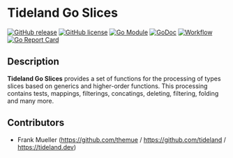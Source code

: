 # Tideland Go Slices

[![GitHub release](https://img.shields.io/github/release/tideland/go-slices.svg)](https://github.com/tideland/go-slices)
[![GitHub license](https://img.shields.io/badge/license-New%20BSD-blue.svg)](https://raw.githubusercontent.com/tideland/go-slices/master/LICENSE)
[![Go Module](https://img.shields.io/github/go-mod/go-version/tideland/go-slices)](https://github.com/tideland/go-slices/blob/master/go.mod)
[![GoDoc](https://godoc.org/tideland.dev/go/slices?status.svg)](https://pkg.go.dev/mod/tideland.dev/go/slices?tab=packages)
[![Workflow](https://img.shields.io/github/workflow/status/tideland/go-slices/build)](https://github.com/tideland/go-slices/actions/)
[![Go Report Card](https://goreportcard.com/badge/github.com/tideland/go-slices)](https://goreportcard.com/report/tideland.dev/go/slices)

## Description

**Tideland Go Slices** provides a set of functions for the processing of types slices based
on generics and higher-order functions. This processing contains tests, mappings, filterings,
concatings, deleting, filtering, folding and many more.

## Contributors

- Frank Mueller (https://github.com/themue / https://github.com/tideland / https://tideland.dev)

